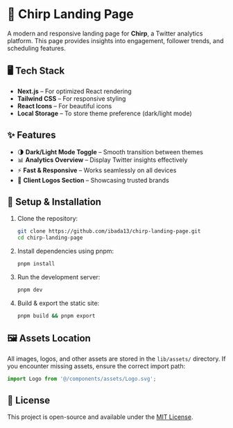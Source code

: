 # 🚀 Chirp Landing Page  

A modern and responsive landing page for **Chirp**, a Twitter analytics platform. This page provides insights into engagement, follower trends, and scheduling features.

## 🖥️ Tech Stack  
- **Next.js** – For optimized React rendering  
- **Tailwind CSS** – For responsive styling  
- **React Icons** – For beautiful icons  
- **Local Storage** – To store theme preference (dark/light mode)  

## ✨ Features  
- 🌗 **Dark/Light Mode Toggle** – Smooth transition between themes  
- 📊 **Analytics Overview** – Display Twitter insights effectively  
- ⚡ **Fast & Responsive** – Works seamlessly on all devices  
- 📸 **Client Logos Section** – Showcasing trusted brands  


## 🚀 Setup & Installation

1. Clone the repository:
   ```bash
   git clone https://github.com/ibada13/chirp-landing-page.git
   cd chirp-landing-page
   ```

2. Install dependencies using pnpm:
   ```bash
   pnpm install
   ```

3. Run the development server:
   ```bash
   pnpm dev
   ```

4. Build & export the static site:
   ```bash
   pnpm build && pnpm export
   ```

## 🖼️ Assets Location
All images, logos, and other assets are stored in the `lib/assets/` directory. If you encounter missing assets, ensure the correct import path:
```js
import Logo from '@/components/assets/Logo.svg';
```



## 📜 License
This project is open-source and available under the [MIT License](LICENSE).
